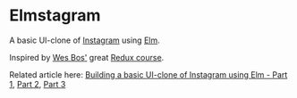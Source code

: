 # Elmstagram

A basic UI-clone of [Instagram][] using [Elm][].

Inspired by [Wes Bos'](https://twitter.com/wesbos) great [Redux course](https://learnredux.com).

Related article here: [Building a basic UI-clone of Instagram using Elm - Part 1](https://benbooth.co/building-a-basic-ui-clone-of-instagram-using-elm-part-1/), [Part 2](https://benbooth.co/building-a-basic-ui-clone-of-instagram-using-elm-part-2/), [Part 3](https://benbooth.co/building-a-basic-ui-clone-of-instagram-using-elm-part-3/)


  [instagram]: https://www.instagram.com/ "Instagram"
  [elm]: http://elm-lang.org/ "Elm"
